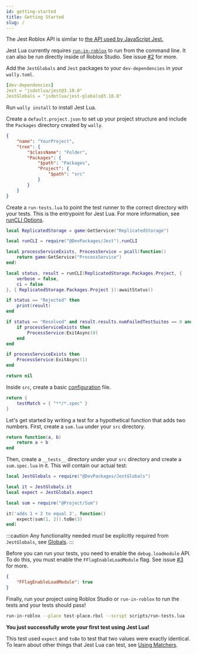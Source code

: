 ```yaml
---
id: getting-started
title: Getting Started
slug: /
---
```


The Jest Roblox API is similar to [the API used by JavaScript Jest.](https://jest-archive-august-2023.netlify.app/docs/27.x/api)

Jest Lua currently requires [`run-in-roblox`](https://github.com/rojo-rbx/run-in-roblox) to run from the command line. It can also be run directly inside of Roblox Studio. See issue [#2](https://github.com/jsdotlua/jest-lua/issues/2) for more.

Add the `JestGlobals` and `Jest` packages to your `dev-dependencies` in your `wally.toml`.

```yaml title="wally.toml"
[dev-dependencies]
Jest = "jsdotlua/jest@3.10.0"
JestGlobals = "jsdotlua/jest-globals@3.10.0"
```

Run `wally install` to install Jest Lua.

Create a `default.project.json` to set up your project structure and include the `Packages` directory created by `wally`.

```json title="default.project.json"
{
	"name": "YourProject",
	"tree": {
		"$className": "Folder",
		"Packages": {
			"$path": "Packages",
			"Project": {
				"$path": "src"
			}
		}
	}
}
```

Create a `run-tests.lua` to point the test runner to the correct directory with your tests. This is the entrypoint for Jest Lua. For more information, see [runCLI Options](cli).

```lua title="run-tests.lua"
local ReplicatedStorage = game:GetService("ReplicatedStorage")

local runCLI = require("@DevPackages/Jest").runCLI

local processServiceExists, ProcessService = pcall(function()
	return game:GetService("ProcessService")
end)

local status, result = runCLI(ReplicatedStorage.Packages.Project, {
	verbose = false,
	ci = false
}, { ReplicatedStorage.Packages.Project }):awaitStatus()

if status == "Rejected" then
	print(result)
end

if status == "Resolved" and result.results.numFailedTestSuites == 0 and result.results.numFailedTests == 0 then
	if processServiceExists then
		ProcessService:ExitAsync(0)
	end
end

if processServiceExists then
	ProcessService:ExitAsync(1)
end

return nil
```

Inside `src`, create a basic [configuration](configuration) file.

```lua title="jest.config.lua"
return {
	testMatch = { "**/*.spec" }
}
```

Let's get started by writing a test for a hypothetical function that adds two numbers. First, create a `sum.lua` under your `src` directory.

```lua title="sum.lua"
return function(a, b)
	return a + b
end
```

Then, create a `__tests__` directory under your `src` directory and create a `sum.spec.lua` in it. This will contain our actual test:

```lua title="sum.spec.lua"
local JestGlobals = require("@DevPackages/JestGlobals")

local it = JestGlobals.it
local expect = JestGlobals.expect

local sum = require("@Project/Sum")

it('adds 1 + 2 to equal 3', function()
	expect(sum(1, 2)).toBe(3)
end)
```

:::caution
Any functionality needed _must_ be explicitly required from `JestGlobals`, see [Globals](api).
:::

Before you can run your tests, you need to enable the `debug.loadmodule` API. To do this, you must enable the `FFlagEnableLoadModule` flag. See issue [#3](https://github.com/jsdotlua/jest-lua/issues/3) for more.

```json title="ClientAppSettings.json"
{
	"FFlagEnableLoadModule": true
}
```

Finally, run your project using Roblox Studio or `run-in-roblox` to run the tests and your tests should pass!

```bash
run-in-roblox --place test-place.rbxl --script scripts/run-tests.lua
```

**You just successfully wrote your first test using Jest Lua!**

This test used `expect` and `toBe` to test that two values were exactly identical. To learn about other things that Jest Lua can test, see [Using Matchers](using-matchers).
